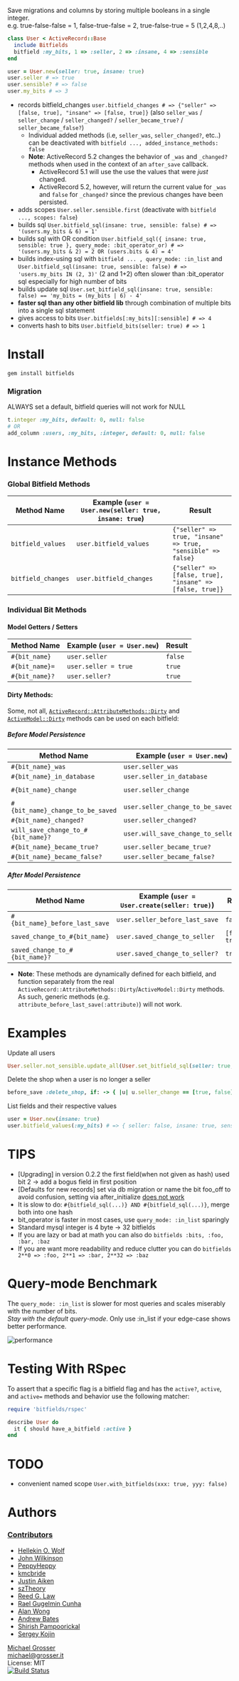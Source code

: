 Save migrations and columns by storing multiple booleans in a single integer.<br/>
e.g. true-false-false = 1, false-true-false = 2,  true-false-true = 5 (1,2,4,8,..)

```ruby
class User < ActiveRecord::Base
  include Bitfields
  bitfield :my_bits, 1 => :seller, 2 => :insane, 4 => :sensible
end

user = User.new(seller: true, insane: true)
user.seller # => true
user.sensible? # => false
user.my_bits # => 3
```

 - records bitfield_changes `user.bitfield_changes # => {"seller" => [false, true], "insane" => [false, true]}` (also `seller_was` / `seller_change` / `seller_changed?` / `seller_became_true?` / `seller_became_false?`)
   - Individual added methods (i.e, `seller_was`, `seller_changed?`, etc..) can be deactivated with `bitfield ..., added_instance_methods: false`
   - **Note**: ActiveRecord 5.2 changes the behavior of `_was` and `_changed?` methods when used in the context of an `after_save` callback.
     - ActiveRecord 5.1 will use the use the values that were _just_ changed.
     - ActiveRecord 5.2, however, will return the current value for `_was` and `false` for `_changed?` since the previous changes have been persisted.
 - adds scopes `User.seller.sensible.first` (deactivate with `bitfield ..., scopes: false`)
 - builds sql `User.bitfield_sql(insane: true, sensible: false) # => '(users.my_bits & 6) = 1'`
 - builds sql with OR condition `User.bitfield_sql({ insane: true, sensible: true }, query_mode: :bit_operator_or) # => '(users.my_bits & 2) = 2 OR (users.bits & 4) = 4'`
 - builds index-using sql with `bitfield ... , query_mode: :in_list` and `User.bitfield_sql(insane: true, sensible: false) # => 'users.my_bits IN (2, 3)'` (2 and 1+2) often slower than :bit_operator sql especially for high number of bits
 - builds update sql `User.set_bitfield_sql(insane: true, sensible: false) == 'my_bits = (my_bits | 6) - 4'`
 - **faster sql than any other bitfield lib** through combination of multiple bits into a single sql statement
 - gives access to bits `User.bitfields[:my_bits][:sensible] # => 4`
 - converts hash to bits `User.bitfield_bits(seller: true) # => 1`

Install
=======

```
gem install bitfields
```

### Migration
ALWAYS set a default, bitfield queries will not work for NULL

```ruby
t.integer :my_bits, default: 0, null: false
# OR
add_column :users, :my_bits, :integer, default: 0, null: false
```

Instance Methods
================

### Global Bitfield Methods
| Method Name        | Example (`user = User.new(seller: true, insane: true`)  | Result                                                      |
|--------------------|---------------------------------------------------------|-------------------------------------------------------------|
| `bitfield_values`  | `user.bitfield_values`                                  | `{"seller" => true, "insane" => true, "sensible" => false}` |
| `bitfield_changes` | `user.bitfield_changes`                                 | `{"seller" => [false, true], "insane" => [false, true]}`    |

### Individual Bit Methods
#### Model Getters / Setters
| Method Name    | Example (`user = User.new`) | Result  |
|----------------|-----------------------------|---------|
| `#{bit_name}`  | `user.seller`               | `false` |
| `#{bit_name}=` | `user.seller = true`        | `true`  |
| `#{bit_name}?` | `user.seller?`              | `true`  |

#### Dirty Methods:

Some, not all, [`ActiveRecord::AttributeMethods::Dirty`](https://api.rubyonrails.org/v5.1.7/classes/ActiveRecord/AttributeMethods/Dirty.html) and [`ActiveModel::Dirty`](https://api.rubyonrails.org/v5.1.7/classes/ActiveModel/Dirty.html) methods can be used on each bitfield:

##### Before Model Persistence
| Method Name                        | Example (`user = User.new`)        | Result          |
|------------------------------------|------------------------------------|-----------------|
| `#{bit_name}_was`                  | `user.seller_was`                  | `false`         |
| `#{bit_name}_in_database`          | `user.seller_in_database`          | `false`         |
| `#{bit_name}_change`               | `user.seller_change`               | `[false, true]` |
| `#{bit_name}_change_to_be_saved`   | `user.seller_change_to_be_saved`   | `[false, true]` |
| `#{bit_name}_changed?`             | `user.seller_changed?`             | `true`          |
| `will_save_change_to_#{bit_name}?` | `user.will_save_change_to_seller?` | `true`          |
| `#{bit_name}_became_true?`         | `user.seller_became_true?`         | `true`          |
| `#{bit_name}_became_false?`        | `user.seller_became_false?`        | `false`         |


##### After Model Persistence
| Method Name                    | Example (`user = User.create(seller: true)`)      | Result          |
|--------------------------------|---------------------------------------------------|-----------------|
| `#{bit_name}_before_last_save` | `user.seller_before_last_save`                    | `false`         |
| `saved_change_to_#{bit_name}`  | `user.saved_change_to_seller`                     | `[false, true]` |
| `saved_change_to_#{bit_name}?` | `user.saved_change_to_seller?`                    | `true`          |

  - **Note**: These methods are dynamically defined for each bitfield, and function separately from the real `ActiveRecord::AttributeMethods::Dirty`/`ActiveModel::Dirty` methods. As such, generic methods (e.g. `attribute_before_last_save(:attribute)`) will not work.

Examples
========
Update all users

```ruby
User.seller.not_sensible.update_all(User.set_bitfield_sql(seller: true, insane: true))
```

Delete the shop when a user is no longer a seller

```ruby
before_save :delete_shop, if: -> { |u| u.seller_change == [true, false] }
```

List fields and their respective values

```ruby
user = User.new(insane: true)
user.bitfield_values(:my_bits) # => { seller: false, insane: true, sensible: false }
```

TIPS
====
 - [Upgrading] in version 0.2.2 the first field(when not given as hash) used bit 2 -> add a bogus field in first position
 - [Defaults for new records] set via db migration or name the bit foo_off to avoid confusion, setting via after_initialize [does not work](https://github.com/grosser/bitfields/commit/2170dc546e2c4f1187089909a80e8602631d0796) 
 - It is slow to do: `#{bitfield_sql(...)} AND #{bitfield_sql(...)}`, merge both into one hash
 - bit_operator is faster in most cases, use `query_mode: :in_list` sparingly
 - Standard mysql integer is 4 byte -> 32 bitfields
 - If you are lazy or bad at math you can also do `bitfields :bits, :foo, :bar, :baz`
 - If you are want more readability and reduce clutter you can do `bitfields 2**0 => :foo, 2**1 => :bar, 2**32 => :baz`

Query-mode Benchmark
=========
The `query_mode: :in_list` is slower for most queries and scales miserably with the number of bits.<br/>
*Stay with the default query-mode*. Only use :in_list if your edge-case shows better performance.

![performance](http://chart.apis.google.com/chart?chtt=bit-operator+vs+IN+--+with+index&chd=s:CEGIKNPRUW,DEHJLOQSVX,CFHKMPSYXZ,DHJMPSVYbe,DHLPRVZbfi,FKOUZeinsx,FLQWbglqw2,HNTZfkqw19,BDEGHJLMOP,BDEGIKLNOQ,BDFGIKLNPQ,BDFGILMNPR,BDFHJKMOQR,BDFHJLMOQS,BDFHJLNPRT,BDFHJLNPRT&chxt=x,y&chxl=0:|100K|200K|300K|400K|500K|600K|700K|800K|900K|1000K|1:|0|1441.671ms&cht=lc&chs=600x500&chdl=2bits+%28in%29|3bits+%28in%29|4bits+%28in%29|6bits+%28in%29|8bits+%28in%29|10bits+%28in%29|12bits+%28in%29|14bits+%28in%29|2bits+%28bit%29|3bits+%28bit%29|4bits+%28bit%29|6bits+%28bit%29|8bits+%28bit%29|10bits+%28bit%29|12bits+%28bit%29|14bits+%28bit%29&chco=0000ff,0000ee,0000dd,0000cc,0000bb,0000aa,000099,000088,ff0000,ee0000,dd0000,cc0000,bb0000,aa0000,990000,880000)

Testing With RSpec
=========

To assert that a specific flag is a bitfield flag and has the `active?`, `active`, and `active=` methods and behavior use the following matcher:

````ruby
require 'bitfields/rspec'

describe User do
  it { should have_a_bitfield :active }
end
````

TODO
====
 - convenient named scope `User.with_bitfields(xxx: true, yyy: false)`

Authors
=======
### [Contributors](http://github.com/grosser/bitfields/contributors)
 - [Hellekin O. Wolf](https://github.com/hellekin)
 - [John Wilkinson](https://github.com/jcwilk)
 - [PeppyHeppy](https://github.com/peppyheppy)
 - [kmcbride](https://github.com/kmcbride)
 - [Justin Aiken](https://github.com/JustinAiken)
 - [szTheory](https://github.com/szTheory)
 - [Reed G. Law](https://github.com/reedlaw)
 - [Rael Gugelmin Cunha](https://github.com/reedlaw)
 - [Alan Wong](https://github.com/naganowl)
 - [Andrew Bates](https://github.com/a-bates)
 - [Shirish Pampoorickal](https://github.com/shirish-pampoorickal)
 - [Sergey Kojin](https://github.com/skojin)

[Michael Grosser](http://grosser.it)<br/>
michael@grosser.it<br/>
License: MIT<br/>
[![Build Status](https://travis-ci.org/grosser/bitfields.png)](https://travis-ci.org/grosser/bitfields)
